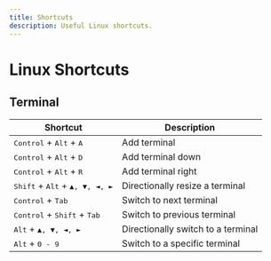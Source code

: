 ```yaml
---
title: Shortcuts
description: Useful Linux shortcuts.
---
```


# Linux Shortcuts

## Terminal

| Shortcut                                                  | Description                        |
| --------------------------------------------------------- | ---------------------------------- |
| <kbd>Control</kbd> + <kbd>Alt</kbd> + <kbd>A</kbd>        | Add terminal                       |
| <kbd>Control</kbd> + <kbd>Alt</kbd> + <kbd>D</kbd>        | Add terminal down                  |
| <kbd>Control</kbd> + <kbd>Alt</kbd> + <kbd>R</kbd>        | Add terminal right                 |
| <kbd>Shift</kbd> + <kbd>Alt</kbd> + <kbd>▲, ▼, ◄, ►</kbd> | Directionally resize a terminal    |
| <kbd>Control</kbd> + <kbd>Tab</kbd>                       | Switch to next terminal            |
| <kbd>Control</kbd> + <kbd>Shift</kbd> + <kbd>Tab</kbd>    | Switch to previous terminal        |
| <kbd>Alt</kbd> + <kbd>▲, ▼, ◄, ►</kbd>                    | Directionally switch to a terminal |
| <kbd>Alt</kbd> + <kbd>0 - 9</kbd>                         | Switch to a specific terminal      |
